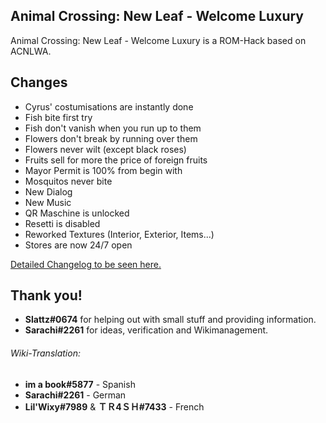 ## Animal Crossing: New Leaf - Welcome Luxury
 Animal Crossing: New Leaf - Welcome Luxury is a ROM-Hack based on ACNLWA.

## Changes
- Cyrus' costumisations are instantly done
- Fish bite first try
- Fish don't vanish when you run up to them
- Flowers don't break by running over them
- Flowers never wilt (except black roses)
- Fruits sell for more the price of foreign fruits
- Mayor Permit is 100% from begin with
- Mosquitos never bite
- New Dialog
- New Music
- QR Maschine is unlocked
- Resetti is disabled
- Reworked Textures (Interior, Exterior, Items...)
- Stores are now 24/7 open<br>

[Detailed Changelog to be seen here.](CHANGELOG.md)

## Thank you!
- **Slattz#0674** for helping out with small stuff and providing information.
- **Sarachi#2261** for ideas, verification and Wikimanagement.
###### Wiki-Translation:
- **im a book#5877** - Spanish
- **Sarachi#2261** - German
- **Lil'Wixy#7989** & **ＴＲ4ＳＨ#7433** - French